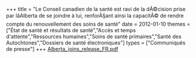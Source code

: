 +++
title = "Le Conseil canadien de la santé est ravi de la dÃ©cision prise par lâAlberta de se joindre à lui, renforÃ§ant ainsi la capacitÃ© de rendre compte du renouvellement des soins de santé"
date = 2012-01-10
themes = ["État de santé et résultats de santé","Accès et temps d'attente","Ressources humaines","Soins de santé primaires","Santé des Autochtones","Dossiers de santé électroniques"]
types = ["Communiqués de presse"]
+++
[Alberta_joins_release_FR.pdf](/files/Alberta_joins_release_FR.pdf)
